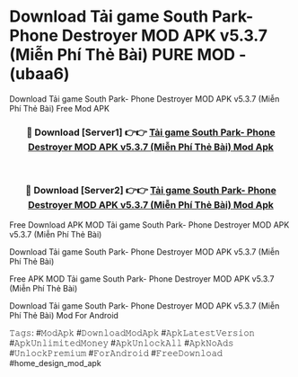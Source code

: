 # Download Tải game South Park- Phone Destroyer MOD APK v5.3.7 (Miễn Phí Thẻ Bài) PURE MOD - (ubaa6)
Download Tải game South Park- Phone Destroyer MOD APK v5.3.7 (Miễn Phí Thẻ Bài) Free Mod APK

<div align="center">
<h3>🔴 Download [Server1] 👉👉 <a href="https://apk-comot.site?title=Tải_game_South_Park-_Phone_Destroyer_MOD_APK_v5.3.7_(Miễn_Phí_Thẻ_Bài)">Tải game South Park- Phone Destroyer MOD APK v5.3.7 (Miễn Phí Thẻ Bài) Mod Apk</a></h3><br>

<h3>🔴 Download [Server2] 👉👉 <a href="https://apk-comot.site?title=Tải_game_South_Park-_Phone_Destroyer_MOD_APK_v5.3.7_(Miễn_Phí_Thẻ_Bài)">Tải game South Park- Phone Destroyer MOD APK v5.3.7 (Miễn Phí Thẻ Bài) Mod Apk</a></h3>
</div>


Free Download APK MOD Tải game South Park- Phone Destroyer MOD APK v5.3.7 (Miễn Phí Thẻ Bài)

Download Tải game South Park- Phone Destroyer MOD APK v5.3.7 (Miễn Phí Thẻ Bài) 

Free APK MOD Tải game South Park- Phone Destroyer MOD APK v5.3.7 (Miễn Phí Thẻ Bài) 

Download Tải game South Park- Phone Destroyer MOD APK v5.3.7 (Miễn Phí Thẻ Bài) Mod For Android

𝚃𝚊𝚐𝚜: #𝙼𝚘𝚍𝙰𝚙𝚔 #𝙳𝚘𝚠𝚗𝚕𝚘𝚊𝚍𝙼𝚘𝚍𝙰𝚙𝚔 #𝙰𝚙𝚔𝙻𝚊𝚝𝚎𝚜𝚝𝚅𝚎𝚛𝚜𝚒𝚘𝚗 #𝙰𝚙𝚔𝚄𝚗𝚕𝚒𝚖𝚒𝚝𝚎𝚍𝙼𝚘𝚗𝚎𝚢 #𝙰𝚙𝚔𝚄𝚗𝚕𝚘𝚌𝚔𝙰𝚕𝚕 #𝙰𝚙𝚔𝙽𝚘𝙰𝚍𝚜 #𝚄𝚗𝚕𝚘𝚌𝚔𝙿𝚛𝚎𝚖𝚒𝚞𝚖 #𝙵𝚘𝚛𝙰𝚗𝚍𝚛𝚘𝚒𝚍 #𝙵𝚛𝚎𝚎𝙳𝚘𝚠𝚗𝚕𝚘𝚊𝚍 #home_design_mod_apk